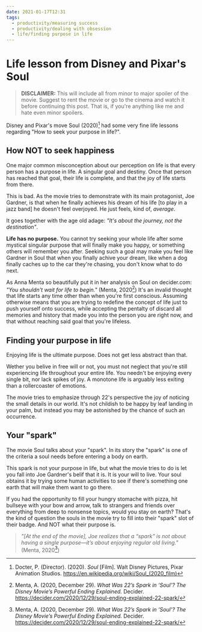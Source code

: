 ```yaml
---
date: 2021-01-17T12:31
tags: 
  - productivity/measuring success
  - productivity/dealing with obsession
  - life/finding purpose in life
---
```


# Life lesson from Disney and Pixar's Soul

> **DISCLAIMER:** This will include all from minor to major spoiler of the movie.
> Suggest to rent the movie or go to the cinema and watch it before continuing
> this post. That is, if you're anything like me and hate even minor spoilers.

Disney and Pixar's move Soul (2020)[^soul] had some very fine life lessons
regarding "How to seek your purpose in life?".

## How NOT to seek happiness

One major common misconception about our perception on life is that every person
has a purpose in life. A singular goal and destiny. Once that person has reached
that goal, their life is complete, and that the joy of life starts from there.

This is bad. As the movie tries to demonstrate with its main protagonist,
Joe Gardner, is that when he finally achieves his dream of his life [to play in
a jazz band] he doesn't feel overjoyed. He just feels, kind of, *average*.

It goes together with the age old adage: *"It's about the journey, not the
destination"*.

**Life has no purpose.** You cannot try seeking your whole life after some
mystical singular purpose that will finally make you happy, or something others
will remember you after. Seeking such a goal may make you feel like Gardner in
Soul that when you finally achive your dream, like when a dog finally caches up
to the car they're chasing, you don't know what to do next.

As Anna Menta so beautifully put it in her analysis on Soul on
decider.com: *"You shouldn't wait for life to begin."*
(Menta, 2020[^menta-2020]) It's an invalid thought that life starts any time
other than when you're first conscious. Assuming otherwise means that you are
trying to redefine the concept of life just to push yourself onto success, while
accepting the pentalty of discard all memories and history that made you into the
person you are right now, and that without reaching said goal that you're
lifeless.

## Finding your purpose in life

Enjoying life is the ultimate purpose. Does not get less abstract than that.

Wether you belive in free will or not, you must not neglect that you're still
experiencing life throughout your entire life. You needn't be enjoying every
single bit, nor lack spikes of joy. A monotone life is arguably less exiting than
a rollercoaster of emotions.

The movie tries to emphasize through 22's perspective the joy of noticing the
small details in our world. It's not childish to be happy by leaf landing in your
palm, but instead you may be astonished by the chance of such an occurrence.

## Your "spark"

The movie Soul talks about your "spark". In its story the "spark" is one of the
criteria a soul needs before entering a body on earth.

This spark is not your purpose in life, but what the movie tries to do is let
you fall into Joe Gardner's belif that it is. It is your will to live. Your soul
obtains it by trying some human activities to see if there's something one earth
that will make them want to go there.

If you had the opportunity to fill your hungry stomache with pizza, hit bullseye
with your bow and arrow, talk to strangers and friends over everything from deep
to nonsense topics, would you stay on earth? That's the kind of question the
souls in the movie try to fill into their "spark" slot of their badge. And NOT
what their purpose is.

> *"[At the end of the movie], Joe realizes that a “spark” is not about having a
> single purpose—it’s about enjoying regular old living."*
> (Menta, 2020[^menta-2020])

[^soul]: Docter, P. (Director). (2020). *Soul* [Film]. Walt Disney Pictures, Pixar Animation Studios. https://en.wikipedia.org/wiki/Soul_(2020_film)
[^menta-2020]: Menta, A. (2020, December 29). *What Was 22’s Spark in ‘Soul’? The Disney Movie’s Powerful Ending Explained.* Decider. https://decider.com/2020/12/29/soul-ending-explained-22-spark/
